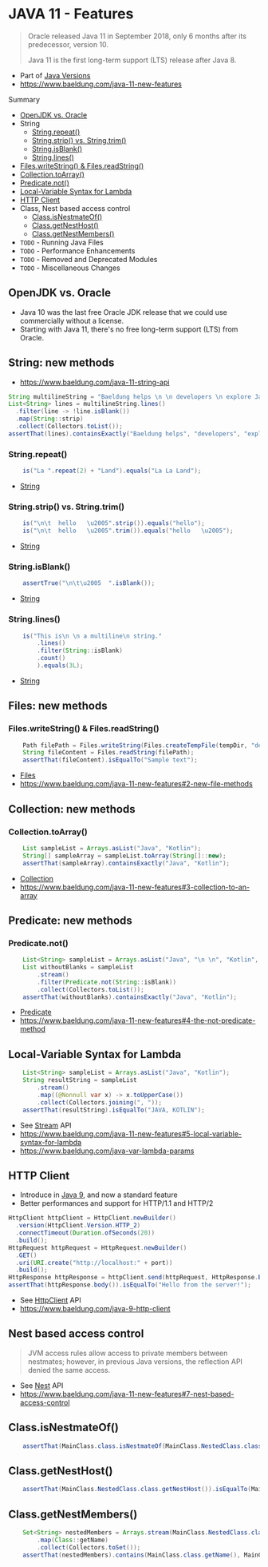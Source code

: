# JAVA 11 - Features

> Oracle released Java 11 in September 2018, only 6 months after its predecessor, version 10.
> 
> Java 11 is the first long-term support (LTS) release after Java 8.

- Part of [Java Versions](./README.md)
- https://www.baeldung.com/java-11-new-features

Summary
- [OpenJDK vs. Oracle](#openjdk-vs-oracle)
- String
  - [String.repeat()](#stringrepeat)
  - [String.strip() vs. String.trim()](#stringstrip-vs-stringtrim)
  - [String.isBlank()](#stringisblank)
  - [String.lines()](#stringlines)
- [Files.writeString() & Files.readString()](#fileswritestring--filesreadstring)
- [Collection.toArray()](#collectiontoarray)
- [Predicate.not()](#predicatenot)
- [Local-Variable Syntax for Lambda](#local-variable-syntax-for-lambda)
- [HTTP Client](#http-client)
- Class, Nest based access control
  - [Class.isNestmateOf()](#classisnestmateof)
  - [Class.getNestHost()](#classgetnesthost)
  - [Class.getNestMembers()](#classgetnestmembers)
- `TODO` - Running Java Files
- `TODO` - Performance Enhancements
- `TODO` - Removed and Deprecated Modules
- `TODO` - Miscellaneous Changes

## OpenJDK vs. Oracle

- Java 10 was the last free Oracle JDK release that we could use commercially without a license. 
- Starting with Java 11, there's no free long-term support (LTS) from Oracle.


## String: new methods

- https://www.baeldung.com/java-11-string-api

```java
String multilineString = "Baeldung helps \n \n developers \n explore Java.";
List<String> lines = multilineString.lines()
  .filter(line -> !line.isBlank())
  .map(String::strip)
  .collect(Collectors.toList());
assertThat(lines).containsExactly("Baeldung helps", "developers", "explore Java.");
```

### String.repeat()
```java
    is("La ".repeat(2) + "Land").equals("La La Land");
```
- [String](../api/string.md)

### String.strip() vs. String.trim()
```java
    is("\n\t  hello   \u2005".strip()).equals("hello");
    is("\n\t  hello   \u2005".trim()).equals("hello   \u2005");
```
- [String](../api/string.md)

### String.isBlank()
```java
    assertTrue("\n\t\u2005  ".isBlank());
```
- [String](../api/string.md)

### String.lines()
```java
    is("This is\n \n a multiline\n string."
        .lines()
        .filter(String::isBlank)
        .count()
        ).equals(3L);
```
- [String](../api/string.md)


## Files: new methods

### Files.writeString() & Files.readString()
```java
    Path filePath = Files.writeString(Files.createTempFile(tempDir, "demo", ".txt"), "Sample text");
    String fileContent = Files.readString(filePath);
    assertThat(fileContent).isEqualTo("Sample text");
```
- [Files](../api/files.md)
- https://www.baeldung.com/java-11-new-features#2-new-file-methods


## Collection: new methods

### Collection.toArray()
```java
    List sampleList = Arrays.asList("Java", "Kotlin");
    String[] sampleArray = sampleList.toArray(String[]::new);
    assertThat(sampleArray).containsExactly("Java", "Kotlin");
```
- [Collection](../api/collection.md)
- https://www.baeldung.com/java-11-new-features#3-collection-to-an-array

## Predicate: new methods

### Predicate.not()
```java
    List<String> sampleList = Arrays.asList("Java", "\n \n", "Kotlin", " ");
    List withoutBlanks = sampleList
        .stream()
        .filter(Predicate.not(String::isBlank))
        .collect(Collectors.toList());
    assertThat(withoutBlanks).containsExactly("Java", "Kotlin");
```
- [Predicate](../api/predicate.md)
- https://www.baeldung.com/java-11-new-features#4-the-not-predicate-method


## Local-Variable Syntax for Lambda
```java
    List<String> sampleList = Arrays.asList("Java", "Kotlin");
    String resultString = sampleList
        .stream()
        .map((@Nonnull var x) -> x.toUpperCase())
        .collect(Collectors.joining(", "));
    assertThat(resultString).isEqualTo("JAVA, KOTLIN");
```
- See [Stream](../api/stream.md) API
- https://www.baeldung.com/java-11-new-features#5-local-variable-syntax-for-lambda
- https://www.baeldung.com/java-var-lambda-params


## HTTP Client
- Introduce in [Java 9](./09.md), and now a standard feature
- Better performances and support for HTTP/1.1 and HTTP/2
```java
HttpClient httpClient = HttpClient.newBuilder()
  .version(HttpClient.Version.HTTP_2)
  .connectTimeout(Duration.ofSeconds(20))
  .build();
HttpRequest httpRequest = HttpRequest.newBuilder()
  .GET()
  .uri(URI.create("http://localhost:" + port))
  .build();
HttpResponse httpResponse = httpClient.send(httpRequest, HttpResponse.BodyHandlers.ofString());
assertThat(httpResponse.body()).isEqualTo("Hello from the server!");
```
- See [HttpClient](../api/httpclient.md) API
- https://www.baeldung.com/java-9-http-client



## Nest based access control

> JVM access rules allow access to private members between nestmates; 
> however, in previous Java versions, the reflection API denied the same access.

- See [Nest](../api/nest.md) API
- https://www.baeldung.com/java-11-new-features#7-nest-based-access-control

## Class.isNestmateOf()
```java
    assertThat(MainClass.class.isNestmateOf(MainClass.NestedClass.class)).isTrue();
```

## Class.getNestHost()
```java
    assertThat(MainClass.NestedClass.class.getNestHost()).isEqualTo(MainClass.class);
```

## Class.getNestMembers()
```java
    Set<String> nestedMembers = Arrays.stream(MainClass.NestedClass.class.getNestMembers())
        .map(Class::getName)
        .collect(Collectors.toSet());
    assertThat(nestedMembers).contains(MainClass.class.getName(), MainClass.NestedClass.class.getName());
```
